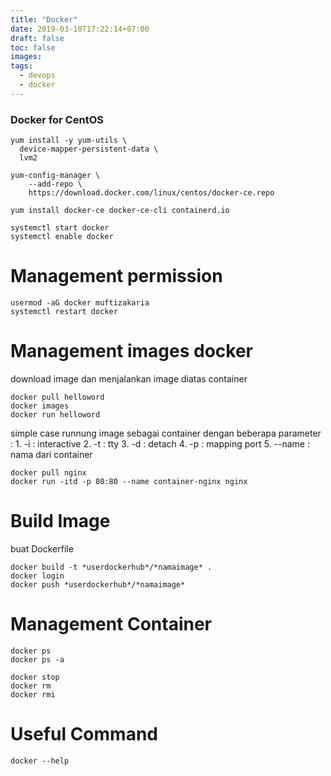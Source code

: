 ```yaml
---
title: "Docker"
date: 2019-03-10T17:22:14+07:00
draft: false
toc: false
images:
tags:
  - devops
  - docker
---
```

### Docker for CentOS
```
yum install -y yum-utils \
  device-mapper-persistent-data \
  lvm2

yum-config-manager \
    --add-repo \
    https://download.docker.com/linux/centos/docker-ce.repo

yum install docker-ce docker-ce-cli containerd.io
```
```
systemctl start docker
systemctl enable docker
```
# Management permission
```
usermod -aG docker muftizakaria
systemctl restart docker
```
# Management images docker
download image dan menjalankan image diatas container
```
docker pull helloword
docker images
docker run helloword
```
simple case runnung image sebagai container dengan beberapa parameter :
    1. -i : interactive
    2. -t : tty
    3. -d : detach
    4. -p : mapping port
    5. --name : nama dari container

```
docker pull nginx
docker run -itd -p 80:80 --name container-nginx nginx
```
# Build Image
buat Dockerfile
```
docker build -t *userdockerhub*/*namaimage* .
docker login
docker push *userdockerhub*/*namaimage*
```
# Management Container
```
docker ps
docker ps -a
```
```
docker stop
docker rm
docker rmi
```
# Useful Command
```
docker --help
```
